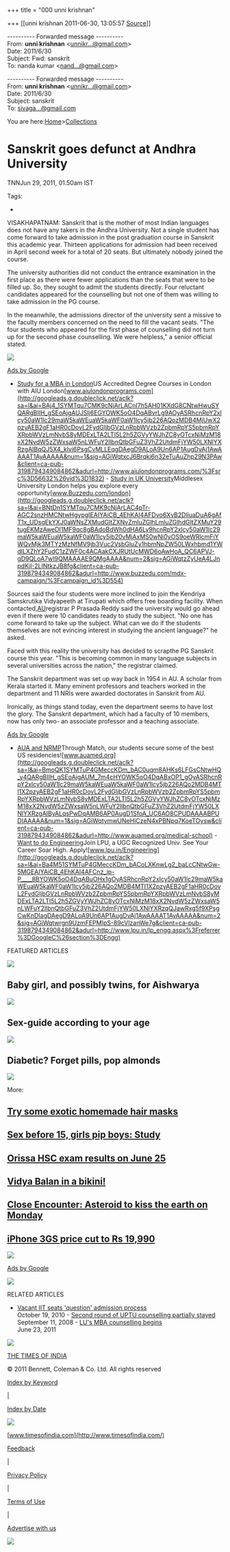 +++
title = "000 unni krishnan"

+++
[[unni krishnan	2011-06-30, 13:05:57 [Source](https://groups.google.com/g/bvparishat/c/eIbQZSQ2b_0)]]



  
  

---------- Forwarded message ----------  
From: **unni krishnan** \<[unnikr...@gmail.com]()\>  
Date: 2011/6/30  
Subject: Fwd: sanskrit  
To: nanda kumar \<[nand...@gmail.com]()\>  
  
  
  
  

---------- Forwarded message ----------  
From: **unni krishnan** \<[unnikr...@gmail.com]()\>  
Date: 2011/6/30  
Subject: sanskrit  
To: [sivaga...@gmail.com]()  
  
  

You are here:[Home](http://www.timesofindia.indiatimes.com/)\>[Collections](http://articles.timesofindia.indiatimes.com/)

# Sanskrit goes defunct at Andhra University

TNNJun 29, 2011, 01.50am IST

Tags:

-   [](http://articles.timesofindia.indiatimes.com/2011-06-29/hyderabad/29716333_1_counselling-ancient-language-vacant-seats)

VISAKHAPATNAM: Sanskrit that is the mother of most Indian languages does not have any takers in the Andhra University. Not a single student has come forward to take admission in the post graduation course in Sanskrit this academic year. Thirteen applications for admission had been received in April second week for a total of 20 seats. But ultimately nobody joined the course.

The university authorities did not conduct the entrance examination in the first place as there were fewer applications than the seats that were to be filled up. So, they sought to admit the students directly. Four reluctant candidates appeared for the counselling but not one of them was willing to take admission in the PG course.

In the meanwhile, the admissions director of the university sent a missive to the faculty members concerned on the need to fill the vacant seats. "The four students who appeared for the first phase of counselling did not turn up for the second phase counselling. We were helpless," a senior official stated.

![](https://ci4.googleusercontent.com/proxy/b0WJlFOapb-aqsw-p5DsyhedNntOmEgIfA3eP_cX7SQLK77VxF4nelQOgMDzCyqK1iAk1b4fCQk_tFZFlFLE3waUe8giFRfaCs0llETUcA=s0-d-e1-ft#http://articles.timesofindia.indiatimes.com/images/pixel.gif)

[Ads by Google](http://www.google.com/url?ct=abg&q=https://www.google.com/adsense/support/bin/request.py%3Fcontact%3Dabg_afc%26url%3Dhttp://articles.timesofindia.indiatimes.com/2011-06-29/hyderabad/29716333_1_counselling-ancient-language-vacant-seats%26hl%3Den%26client%3Dca-pub-3198794349084862%26adU%3Dwww.aiulondonprograms.com%26adT%3DStudy%2Bfor%2Ba%2BMBA%2Bin%2BLondon%26adU%3Dwww.Buzzedu.com/london%26adT%3DStudy%2Bin%2BUK%2BUniversity%26gl%3DIN&usg=AFQjCNEcMo7mkyKAExlgRRZBdgsPQR84EA)

-   [Study for a MBA in
    London](http://googleads.g.doubleclick.net/aclk?sa=l&ai=BAj4_1SYMTqu7CMK9cNjArLACnI7h5AH01KXdG8CNtwHwuSYQARgBIIH_gSEoAjgAUJSIj6EGYOWK5oO4DqABvrLg9AOyASRhcnRpY2xlcy50aW1lc29maW5kaWEuaW5kaWF0aW1lcy5jb226AQozMDB4MjUwX2pzyAEB2gF1aHR0cDovL2FydGljbGVzLnRpbWVzb2ZpbmRpYS5pbmRpYXRpbWVzLmNvbS8yMDExLTA2LTI5L2h5ZGVyYWJhZC8yOTcxNjMzM18xX2NvdW5zZWxsaW5nLWFuY2llbnQtbGFuZ3VhZ2UtdmFjYW50LXNlYXRzgAIBqQJ5X4_klvi6PsgCvMLLEqgDAegD9ALoA9Un6AP1AugDvAj1AwAAAAT1AyAAAAA&num=1&sig=AGiWqtxcJ6Brqki6n32eTuAuZhp29N3PAw&client=ca-pub-3198794349084862&adurl=http://www.aiulondonprograms.com/%3Fsrc%3D56632%26vid%3D1832)US
    Accredited Degree Courses in London with AIU
    London[www.aiulondonprograms.com](http://googleads.g.doubleclick.net/aclk?sa=l&ai=BAj4_1SYMTqu7CMK9cNjArLACnI7h5AH01KXdG8CNtwHwuSYQARgBIIH_gSEoAjgAUJSIj6EGYOWK5oO4DqABvrLg9AOyASRhcnRpY2xlcy50aW1lc29maW5kaWEuaW5kaWF0aW1lcy5jb226AQozMDB4MjUwX2pzyAEB2gF1aHR0cDovL2FydGljbGVzLnRpbWVzb2ZpbmRpYS5pbmRpYXRpbWVzLmNvbS8yMDExLTA2LTI5L2h5ZGVyYWJhZC8yOTcxNjMzM18xX2NvdW5zZWxsaW5nLWFuY2llbnQtbGFuZ3VhZ2UtdmFjYW50LXNlYXRzgAIBqQJ5X4_klvi6PsgCvMLLEqgDAegD9ALoA9Un6AP1AugDvAj1AwAAAAT1AyAAAAA&num=1&sig=AGiWqtxcJ6Brqki6n32eTuAuZhp29N3PAw&client=ca-pub-3198794349084862&adurl=http://www.aiulondonprograms.com/%3Fsrc%3D56632%26vid%3D1832) -   [Study in UK
    University](http://googleads.g.doubleclick.net/aclk?sa=l&ai=BNtDn1SYMTqu7CMK9cNjArLAC4pTr-AGC2snzHMCNtwHgypgIEAIYAiCB_4EhKAI4AFDvo6XvB2DliuaDuA6gAfT1x_UDsgEkYXJ0aWNsZXMudGltZXNvZmluZGlhLmluZGlhdGltZXMuY29tugEKMzAweDI1MF9qc8gBAdoBdWh0dHA6Ly9hcnRpY2xlcy50aW1lc29maW5kaWEuaW5kaWF0aW1lcy5jb20vMjAxMS0wNi0yOS9oeWRlcmFiYWQvMjk3MTYzMzNfMV9jb3Vuc2VsbGluZy1hbmNpZW50LWxhbmd1YWdlLXZhY2FudC1zZWF0c4ACAakCXJRUtUcMWD6oAwHoA_QC6APVJ-gD9QLoA7wI9QMAAAAE9QMgAAAA&num=2&sig=AGiWqtzZyUeA4LJnpdKjI-2LINtkzJB8fg&client=ca-pub-3198794349084862&adurl=http://www.buzzedu.com/mdx-campaign/%3Fcampaign_id%3D554)Middlesex
    University London helps you explore every
    opportunity[www.Buzzedu.com/london](http://googleads.g.doubleclick.net/aclk?sa=l&ai=BNtDn1SYMTqu7CMK9cNjArLAC4pTr-AGC2snzHMCNtwHgypgIEAIYAiCB_4EhKAI4AFDvo6XvB2DliuaDuA6gAfT1x_UDsgEkYXJ0aWNsZXMudGltZXNvZmluZGlhLmluZGlhdGltZXMuY29tugEKMzAweDI1MF9qc8gBAdoBdWh0dHA6Ly9hcnRpY2xlcy50aW1lc29maW5kaWEuaW5kaWF0aW1lcy5jb20vMjAxMS0wNi0yOS9oeWRlcmFiYWQvMjk3MTYzMzNfMV9jb3Vuc2VsbGluZy1hbmNpZW50LWxhbmd1YWdlLXZhY2FudC1zZWF0c4ACAakCXJRUtUcMWD6oAwHoA_QC6APVJ-gD9QLoA7wI9QMAAAAE9QMgAAAA&num=2&sig=AGiWqtzZyUeA4LJnpdKjI-2LINtkzJB8fg&client=ca-pub-3198794349084862&adurl=http://www.buzzedu.com/mdx-campaign/%3Fcampaign_id%3D554)

Sources said the four students were more inclined to join the Kendriya Samskrutika Vidyapeeth at Tirupati which offers free boarding facility. When contacted,[AU](http://timesofindia.indiatimes.com/topic/Au-(musician))registrar P Prasada Reddy said the university would go ahead even if there were 10 candidates ready to study the subject. "No one has come forward to take up the subject. What can we do if the students themselves are not evincing interest in studying the ancient language?" he asked.

Faced with this reality the university has decided to scrapthe PG Sanskrit course this year. "This is becoming common in many language subjects in several universities across the nation," the registrar claimed.

The Sanskrit department was set up way back in 1954 in AU. A scholar from Kerala started it. Many eminent professors and teachers worked in the department and 11 NRIs were awarded doctorates in Sanskrit from AU.

Ironically, as things stand today, even the department seems to have lost the glory. The Sanskrit department, which had a faculty of 10 members, now has only two- an associate professor and a teaching associate.

[Ads by Google](http://www.google.com/url?ct=abg&q=https://www.google.com/adsense/support/bin/request.py%3Fcontact%3Dabg_afc%26url%3Dhttp://articles.timesofindia.indiatimes.com/2011-06-29/hyderabad/29716333_1_counselling-ancient-language-vacant-seats%26hl%3Den%26client%3Dca-pub-3198794349084862%26adU%3Dwww.auamed.org%26adT%3DAUA%2Band%2BNRMP%26adU%3Dwww.lpu.in/Engineering%26adT%3DWant%2Bto%2Bdo%2BEngineering%26gl%3DIN&usg=AFQjCNFYMcq7lT8RmhRWknLAjoOofXQfLg)

-   [AUA and
    NRMP](http://googleads.g.doubleclick.net/aclk?sa=l&ai=BmoQK1SYMTuP4GMeccKDm_bAC0uqm8AHKs6LFGsCNtwHQ_y4QARgBIIH_gSEoAjgAUM_7m4cHYOWK5oO4DqABxOP1_gOyASRhcnRpY2xlcy50aW1lc29maW5kaWEuaW5kaWF0aW1lcy5jb226AQo2MDB4MTI1X2pzyAEB2gF1aHR0cDovL2FydGljbGVzLnRpbWVzb2ZpbmRpYS5pbmRpYXRpbWVzLmNvbS8yMDExLTA2LTI5L2h5ZGVyYWJhZC8yOTcxNjMzM18xX2NvdW5zZWxsaW5nLWFuY2llbnQtbGFuZ3VhZ2UtdmFjYW50LXNlYXRzgAIByALqsPwDqAMB6AP0AugD1SfoA_UC6AO8CPUDAAAABPUDIAAAAA&num=1&sig=AGiWqtymwUNeHiCzeN4xPBNpq7KoeTOysw&client=ca-pub-3198794349084862&adurl=http://www.auamed.org/medical-school)Through
    Match, our students secure some of the best US
    residencies![www.auamed.org](http://googleads.g.doubleclick.net/aclk?sa=l&ai=BmoQK1SYMTuP4GMeccKDm_bAC0uqm8AHKs6LFGsCNtwHQ_y4QARgBIIH_gSEoAjgAUM_7m4cHYOWK5oO4DqABxOP1_gOyASRhcnRpY2xlcy50aW1lc29maW5kaWEuaW5kaWF0aW1lcy5jb226AQo2MDB4MTI1X2pzyAEB2gF1aHR0cDovL2FydGljbGVzLnRpbWVzb2ZpbmRpYS5pbmRpYXRpbWVzLmNvbS8yMDExLTA2LTI5L2h5ZGVyYWJhZC8yOTcxNjMzM18xX2NvdW5zZWxsaW5nLWFuY2llbnQtbGFuZ3VhZ2UtdmFjYW50LXNlYXRzgAIByALqsPwDqAMB6AP0AugD1SfoA_UC6AO8CPUDAAAABPUDIAAAAA&num=1&sig=AGiWqtymwUNeHiCzeN4xPBNpq7KoeTOysw&client=ca-pub-3198794349084862&adurl=http://www.auamed.org/medical-school) -   [Want to do
    Engineering](http://googleads.g.doubleclick.net/aclk?sa=l&ai=Ba4M51SYMTuP4GMeccKDm_bACoLXKnwLg2_baLcCNtwGw-5MGEAIYAiCB_4EhKAI4AFCnz_ip-P____8BYOWK5oO4DqABuOHx1gOyASRhcnRpY2xlcy50aW1lc29maW5kaWEuaW5kaWF0aW1lcy5jb226AQo2MDB4MTI1X2pzyAEB2gF1aHR0cDovL2FydGljbGVzLnRpbWVzb2ZpbmRpYS5pbmRpYXRpbWVzLmNvbS8yMDExLTA2LTI5L2h5ZGVyYWJhZC8yOTcxNjMzM18xX2NvdW5zZWxsaW5nLWFuY2llbnQtbGFuZ3VhZ2UtdmFjYW50LXNlYXRzqQJawRxg5f9XPsgCwKnDIagDAegD9ALoA9Un6AP1AugDvAj1AwAAAAT1AyAAAAA&num=2&sig=AGiWqtwrgn9UzmFEPMIpS-89cVlzanWe7g&client=ca-pub-3198794349084862&adurl=http://www.lpu.in/lp_engg.aspx%3Freferrer%3DGoogleC%26section%3DEngg)Join
    LPU, a UGC Recognized Univ. See Your Career Soar High.
    Apply![www.lpu.in/Engineering](http://googleads.g.doubleclick.net/aclk?sa=l&ai=Ba4M51SYMTuP4GMeccKDm_bACoLXKnwLg2_baLcCNtwGw-5MGEAIYAiCB_4EhKAI4AFCnz_ip-P____8BYOWK5oO4DqABuOHx1gOyASRhcnRpY2xlcy50aW1lc29maW5kaWEuaW5kaWF0aW1lcy5jb226AQo2MDB4MTI1X2pzyAEB2gF1aHR0cDovL2FydGljbGVzLnRpbWVzb2ZpbmRpYS5pbmRpYXRpbWVzLmNvbS8yMDExLTA2LTI5L2h5ZGVyYWJhZC8yOTcxNjMzM18xX2NvdW5zZWxsaW5nLWFuY2llbnQtbGFuZ3VhZ2UtdmFjYW50LXNlYXRzqQJawRxg5f9XPsgCwKnDIagDAegD9ALoA9Un6AP1AugDvAj1AwAAAAT1AyAAAAA&num=2&sig=AGiWqtwrgn9UzmFEPMIpS-89cVlzanWe7g&client=ca-pub-3198794349084862&adurl=http://www.lpu.in/lp_engg.aspx%3Freferrer%3DGoogleC%26section%3DEngg)

FEATURED ARTICLES

[![](https://ci6.googleusercontent.com/proxy/vstAMasdgI1stutoh_0dVsLMMMQuD2CK2VdLqyyBWyPhDz1ic-LgR868R6y7WaQIckzl2bAc76-CHXZ3N4Oh3GqYgPnRk_0=s0-d-e1-ft#http://timesofindia.indiatimes.com/photo/8950679.cms)](http://articles.timesofindia.indiatimes.com/2011-06-22/news-interviews/29689450_1_baby-girl-bachchans-ab-baby)

[](http://articles.timesofindia.indiatimes.com/2011-06-22/news-interviews/29689450_1_baby-girl-bachchans-ab-baby)

## Baby girl, and possibly twins, for Aishwarya

[![](https://ci4.googleusercontent.com/proxy/UvVZGpPKw-UgNkIxDvIq8Om51bFpZOh2JbtB53PTc68DMubiO-KcN5GS9gpNwXyrPSlVYX5ipGhesP42yEntXkytZsu-dW0=s0-d-e1-ft#http://timesofindia.indiatimes.com/photo/4807185.cms)](http://articles.timesofindia.indiatimes.com/2011-06-11/man-woman/28360162_1_gay-men-orgasm-sexual-behaviour)

[](http://articles.timesofindia.indiatimes.com/2011-06-11/man-woman/28360162_1_gay-men-orgasm-sexual-behaviour)

## Sex-guide according to your age

[![](https://ci4.googleusercontent.com/proxy/8U468LkzthYw78Jy-cWiih7VEu7iWv5NRUF1I4g-iiOqg2FuYQo0st8jtJONLJJIwSLA0KwxpS-0RO87N3TUL__3KzWQ3_s=s0-d-e1-ft#http://timesofindia.indiatimes.com/photo/8150878.cms)](http://articles.timesofindia.indiatimes.com/2011-06-29/health/29498993_1_insulin-sensitivity-lifestyle-diseases-almonds)

[](http://articles.timesofindia.indiatimes.com/2011-06-29/health/29498993_1_insulin-sensitivity-lifestyle-diseases-almonds)

## Diabetic? Forget pills, pop almonds

![](https://ci4.googleusercontent.com/proxy/b0WJlFOapb-aqsw-p5DsyhedNntOmEgIfA3eP_cX7SQLK77VxF4nelQOgMDzCyqK1iAk1b4fCQk_tFZFlFLE3waUe8giFRfaCs0llETUcA=s0-d-e1-ft#http://articles.timesofindia.indiatimes.com/images/pixel.gif)

More:

## [Try some exotic homemade hair masks](http://articles.timesofindia.indiatimes.com/2011-06-29/beauty/28352163_1_hair-mild-shampoo-olive-oil "Try some exotic homemade hair masks")

## [Sex before 15, girls pip boys: Study](http://articles.timesofindia.indiatimes.com/2010-02-21/india/28116578_1_young-women-age-youth "Sex before 15, girls pip boys: Study")

## [Orissa HSC exam results on June 25](http://articles.timesofindia.indiatimes.com/2011-06-20/education/29679102_1_wwwindiaresultscom-examination-printing-press "Orissa HSC exam results on June 25")

## [Vidya Balan in a bikini!](http://articles.timesofindia.indiatimes.com/2011-03-07/news-interviews/28665106_1_morphed-bikini-uploading "Vidya Balan in a bikini!")

## [Close Encounter: Asteroid to kiss the earth on Monday](http://articles.timesofindia.indiatimes.com/2011-06-25/hyderabad/29702719_1_earth-sky-gazers-satellites "Close Encounter: Asteroid to kiss the earth on Monday")

## [iPhone 3GS price cut to Rs 19,990](http://articles.timesofindia.indiatimes.com/2011-06-24/gadgets-special/29698629_1_3gs-iphone-android "iPhone 3GS price cut to Rs 19,990")

![](https://ci4.googleusercontent.com/proxy/b0WJlFOapb-aqsw-p5DsyhedNntOmEgIfA3eP_cX7SQLK77VxF4nelQOgMDzCyqK1iAk1b4fCQk_tFZFlFLE3waUe8giFRfaCs0llETUcA=s0-d-e1-ft#http://articles.timesofindia.indiatimes.com/images/pixel.gif)

[Ads by Google](http://www.google.com/url?ct=abg&q=https://www.google.com/adsense/support/bin/request.py%3Fcontact%3Dabg_afc%26url%3Dhttp://articles.timesofindia.indiatimes.com/2011-06-29/hyderabad/29716333_1_counselling-ancient-language-vacant-seats%26hl%3Den%26client%3Dca-pub-3198794349084862%26adU%3Dwww.homeshop18.com%26adT%3DImageAd%26gl%3DIN&usg=AFQjCNH9ybFJvJtP9ZwWhqK5dFL_hoHs1A)

[![](https://ci6.googleusercontent.com/proxy/PCPiF869FY6JnZPli01aBMELFk20dxLSCxbDafLwMOBYjMFAbu2gzVqfXORN4KNjgPbR2BpDT-Fg2WBpm9cHcipQHGocW_RFJKJOqrVjf-6gpQ=s0-d-e1-ft#http://pagead2.googlesyndication.com/simgad/8667678062201465674)](http://googleads.g.doubleclick.net/aclk?sa=l&ai=BWRJd1SYMTtHqKJCicNuzjLACn9DuhQLP4_TQMJf-qIdEkJGyBBABGAEggf-BITgAUKCAxvT4_____wFg5Yrmg7gOoAHx8_vhA7IBJGFydGljbGVzLnRpbWVzb2ZpbmRpYS5pbmRpYXRpbWVzLmNvbboBCjMwMHgyNTBfanPIAQLaAXVodHRwOi8vYXJ0aWNsZXMudGltZXNvZmluZGlhLmluZGlhdGltZXMuY29tLzIwMTEtMDYtMjkvaHlkZXJhYmFkLzI5NzE2MzMzXzFfY291bnNlbGxpbmctYW5jaWVudC1sYW5ndWFnZS12YWNhbnQtc2VhdHOAAgGpAlrBHGDl_1c-wAIByALvwNgdqAMB6AP0AugD1SfoA_UC6AO8CPUDAAAABPUDIAAAAA&num=1&sig=AGiWqtxGqikT3ADKWrjcSeFdTkHqTxq9eA&client=ca-pub-3198794349084862&adurl=http://www.homeshop18.com/amazon-kindle/computer-peripherals/categoryid:3254/search:amazon%2Bkindle/)

RELATED ARTICLES

-   [Vacant IIT seats 'question' admission
    process](http://articles.timesofindia.indiatimes.com/2010-10-19/india/28239232_1_vacant-seats-iits-admission-process "Vacant IIT seats 'question' admission process")  
    October 19, 2010 -   [Second round of UPTU counselling partially
    stayed](http://articles.timesofindia.indiatimes.com/2008-09-11/lucknow/27929838_1_vacant-seats-counselling-second-round "Second round of UPTU counselling partially stayed")  
    September 11, 2008 -   [LU's MBA counselling
    begins](http://articles.timesofindia.indiatimes.com/2011-06-23/lucknow/29693920_1_lu-s-mba-counselling-general-category "LU's MBA counselling begins")  
    June 23, 2011

![](https://ci4.googleusercontent.com/proxy/b0WJlFOapb-aqsw-p5DsyhedNntOmEgIfA3eP_cX7SQLK77VxF4nelQOgMDzCyqK1iAk1b4fCQk_tFZFlFLE3waUe8giFRfaCs0llETUcA=s0-d-e1-ft#http://articles.timesofindia.indiatimes.com/images/pixel.gif)

[THE TIMES OF INDIA](http://timesofindia.indiatimes.com/)

© 2011 Bennett, Coleman & Co. Ltd. All rights reserved

[Index by Keyword](http://articles.timesofindia.indiatimes.com/keywords)

\|

[Index by Date](http://articles.timesofindia.indiatimes.com/2011/jun/29)

![](https://ci4.googleusercontent.com/proxy/b0WJlFOapb-aqsw-p5DsyhedNntOmEgIfA3eP_cX7SQLK77VxF4nelQOgMDzCyqK1iAk1b4fCQk_tFZFlFLE3waUe8giFRfaCs0llETUcA=s0-d-e1-ft#http://articles.timesofindia.indiatimes.com/images/pixel.gif)

[www.timesofindia.com](http://www.timesofindia.com/)

[Feedback](http://timesofindia.indiatimes.com/feedback.cms)

\|

[Privacy Policy](http://www.indiatimes.com/policyterms/1554651.cms)

\|

[Terms of Use](http://www.indiatimes.com/policyterms/3441503.cms)

\|

[Advertise with us](http://advertise.indiatimes.com/)

![](https://ci6.googleusercontent.com/proxy/jc8pG_E5MJqHvvSvXb7xNZbpYp16X0pi53ObhiouUUlrjqrZsVq33JaDX4DQysIEaLQ8TQCsiJzMyj1yCdbAXHySHr1oI2CfSctzg2Pj_oVo-jcEDttUJhifoiZHsref1U_SOh8LO78kqqn8fBLIB1DKdTcBsBNEWJQ0zEdFQueogmLrWhc2s2M1PAtlu18GKej9HNcqp0dZ36wdvlRYQvDqxmbKJLyE87dMAjGH5FIPJeTPKAfB6S3n7n9FC-iLd32WSAVYyRM8Y9PYaRdUmIuLbCNkso61RD4=s0-d-e1-ft#http://timeslog.indiatimes.com/timeslog.dll/pgcnt?RUR=http%3A//www.uohyd.ernet.in/index.php/tweets&SCWD=1280&SCHT=720&CHUR=articles.timesofindia.indiatimes.com&rndr=1587&randomno=0.19158308114856482)

  

  

